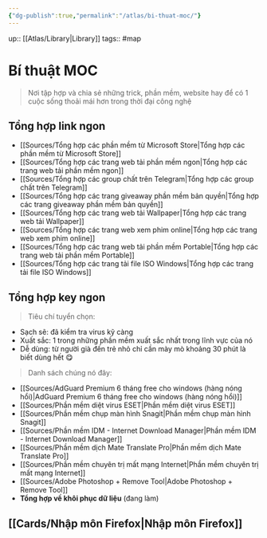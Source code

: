 ```yaml
---
{"dg-publish":true,"permalink":"/atlas/bi-thuat-moc/"}
---
```


up:: [[Atlas/Library\|Library]]
tags:: #map 

# Bí thuật MOC

> Nơi tập hợp và chia sẻ những trick, phần mềm, website hay để có 1 cuộc sống thoải mái hơn trong thời đại công nghệ

## Tổng hợp link ngon

- [[Sources/Tổng hợp các phần mềm từ Microsoft Store\|Tổng hợp các phần mềm từ Microsoft Store]]
- [[Sources/Tổng hợp các trang web tải phần mềm ngon\|Tổng hợp các trang web tải phần mềm ngon]]
- [[Sources/Tổng hợp các group chất trên Telegram\|Tổng hợp các group chất trên Telegram]]
- [[Sources/Tổng hợp các trang giveaway phần mềm bản quyền\|Tổng hợp các trang giveaway phần mềm bản quyền]]
- [[Sources/Tổng hợp các trang web tải Wallpaper\|Tổng hợp các trang web tải Wallpaper]]
- [[Sources/Tổng hợp các trang web xem phim online\|Tổng hợp các trang web xem phim online]]
- [[Sources/Tổng hợp các trang web tải phần mềm Portable\|Tổng hợp các trang web tải phần mềm Portable]]
- [[Sources/Tổng hợp các trang tải file ISO Windows\|Tổng hợp các trang tải file ISO Windows]]

## Tổng hợp key ngon

> Tiêu chí tuyển chọn:

- Sạch sẽ: đã kiểm tra virus kỹ càng
- Xuất sắc: 1 trong những phần mềm xuất sắc nhất trong lĩnh vực của nó 
- Dễ dùng: từ người già đến trẻ nhỏ chỉ cần mày mò khoảng 30 phút là biết dùng hết 😋

> Danh sách chúng nó đây: 

- [[Sources/AdGuard Premium 6 tháng free cho windows (hàng nóng hổi)\|AdGuard Premium 6 tháng free cho windows (hàng nóng hổi)]]
- [[Sources/Phần mềm diệt virus ESET\|Phần mềm diệt virus ESET]]
- [[Sources/Phần mềm chụp màn hình Snagit\|Phần mềm chụp màn hình Snagit]]
- [[Sources/Phần mềm IDM - Internet Download Manager\|Phần mềm IDM - Internet Download Manager]]
- [[Sources/Phần mềm dịch Mate Translate Pro\|Phần mềm dịch Mate Translate Pro]]
- [[Sources/Phần mềm chuyên trị mất mạng Internet\|Phần mềm chuyên trị mất mạng Internet]]
- [[Sources/Adobe Photoshop + Remove Tool\|Adobe Photoshop + Remove Tool]]
- **Tổng hợp về khôi phục dữ liệu** (đang làm)

## [[Cards/Nhập môn Firefox\|Nhập môn Firefox]]
